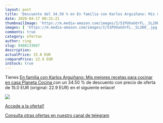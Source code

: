 ```yaml
---
layout: post
title: 'Descuento del 34.50 % en En familia con Karlos Arguiñano: Mis mej'
date: 2020-04-17 00:31:21
thumbnailImage: 'https://m.media-amazon.com/images/I/51PUXaUdrFL._SL200_.jpg'
images: [ 'https://m.media-amazon.com/images/I/51PUXaUdrFL._SL200_.jpg' ]
comments: true
category: ofertas
author: ring
slug: 8408133667
description:
actualPrice: 15.0 EUR
comparePrice: 22.9 EUR
inStock: true
---
```


Tienes [En familia con Karlos Arguiñano: Mis mejores recetas para cocinar en casa  Planeta Cocina ](https://www.amazon.com/dp/8408133667/?tag=redken08-20) con un 34.50 % de descuento con precio de oferta de 15.0 EUR (original: 22.9 EUR) en el siguiente enlace!

[![](https://m.media-amazon.com/images/I/51PUXaUdrFL._SL200_.jpg)](https://www.amazon.com/dp/8408133667/?tag=redken08-20)

[Accede a la oferta!!](https://www.amazon.com/dp/8408133667/?tag=redken08-20)

[Consulta otras ofertas en nuestro canal de telegram](https://t.me/s/ofertas25)
